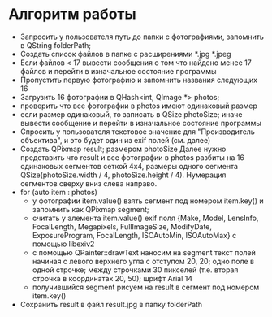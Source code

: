 # Алгоритм работы

  * Запросить у пользователя путь до папки с фотографиями, запомнить в QString folderPath;
  * Создать список файлов в папке с расширениями *.jpg *.jpeg
  * Если файлов < 17 вывести сообщения о том что найдено менее 17 файлов и перейти в изначальное состояние программы
  * Пропустить первую фотографию и запомнить названия следующих 16
  * Загрузить 16 фотографии в QHash<int, QImage *> photos;
  * проверить что все фотографии в photos имеют одинаковый размер
  * если размер одинаковый, то записать в QSize photoSize; иначе вывести сообщение и перейти в изначальное состояние программы
  * Спросить у пользователя текстовое значение для "Производитель объектива", и это будет один из exif полей (см. далее)
  * Создать QPixmap result; размером photoSize
  Далее нужно представить что result и все фотографии в photos разбиты на 16 одинаковых сегментов сеткой 4х4, размеры одного сегмента QSize(photoSize.width / 4, photoSize.height / 4).
  Нумерация сегментов сверху вниз слева направо.
  * for (auto item : photos)
    * у фотографии item.value() взять сегмент под номером item.key() и запомнить как QPixmap segment;
    * считать у элемента item.value() exif поля {Make, Model, LensInfo, FocalLength, Megapixels, FullImageSize, ModifyDate, ExposureProgram, FocalLength, ISOAutoMin, ISOAutoMax} с помощью libexiv2
    * с помощью QPainter::drawText наносим на segment текст полей начиная с левого верхнего угла с отступом 20, 20; одно поле в одной строчке; между строчками 30 пикселей (т.е. вторая строчка в координатах 20, 50); шрифт Arial 14
    * получившийся segment рисуем на result в сегмент под номером item.key()
  * Сохранить result в файл result.jpg в папку folderPath
